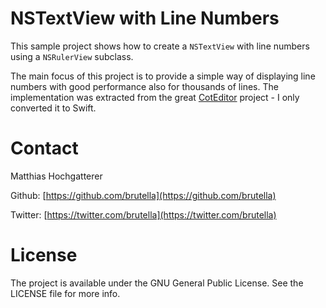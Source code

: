 # NSTextView with Line Numbers

This sample project shows how to create a `NSTextView` with line numbers using a `NSRulerView` subclass. 

The main focus of this project is to provide a simple way of displaying line numbers with good performance also for thousands of lines. The implementation was extracted from the great [CotEditor](https://github.com/coteditor/CotEditor) project - I only converted it to Swift.

# Contact

Matthias Hochgatterer

Github: [https://github.com/brutella](https://github.com/brutella)

Twitter: [https://twitter.com/brutella](https://twitter.com/brutella)


# License

The project is available under the GNU General Public License. See the LICENSE file for more info.